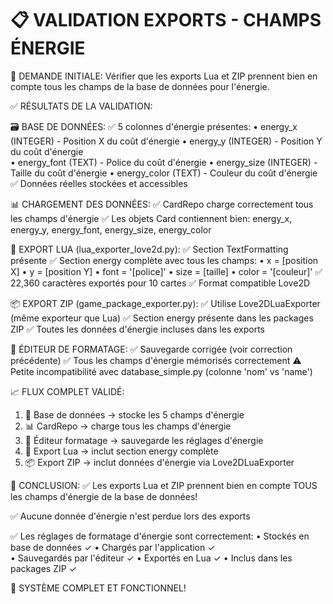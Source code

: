 📋 VALIDATION EXPORTS - CHAMPS ÉNERGIE
=======================================

🎯 DEMANDE INITIALE:
Vérifier que les exports Lua et ZIP prennent bien en compte 
tous les champs de la base de données pour l'énergie.

✅ RÉSULTATS DE LA VALIDATION:

🗃️ BASE DE DONNÉES:
   ✅ 5 colonnes d'énergie présentes:
      • energy_x (INTEGER) - Position X du coût d'énergie
      • energy_y (INTEGER) - Position Y du coût d'énergie  
      • energy_font (TEXT) - Police du coût d'énergie
      • energy_size (INTEGER) - Taille du coût d'énergie
      • energy_color (TEXT) - Couleur du coût d'énergie
   ✅ Données réelles stockées et accessibles

📊 CHARGEMENT DES DONNÉES:
   ✅ CardRepo charge correctement tous les champs d'énergie
   ✅ Les objets Card contiennent bien: energy_x, energy_y, energy_font, energy_size, energy_color

📄 EXPORT LUA (lua_exporter_love2d.py):
   ✅ Section TextFormatting présente
   ✅ Section energy complète avec tous les champs:
      • x = [position X]
      • y = [position Y] 
      • font = '[police]'
      • size = [taille]
      • color = '[couleur]'
   ✅ 22,360 caractères exportés pour 10 cartes
   ✅ Format compatible Love2D

📦 EXPORT ZIP (game_package_exporter.py):
   ✅ Utilise Love2DLuaExporter (même exporteur que Lua)
   ✅ Section energy présente dans les packages ZIP
   ✅ Toutes les données d'énergie incluses dans les exports

🎨 ÉDITEUR DE FORMATAGE:
   ✅ Sauvegarde corrigée (voir correction précédente)
   ✅ Tous les champs d'énergie mémorisés correctement
   ⚠️ Petite incompatibilité avec database_simple.py (colonne 'nom' vs 'name')

📈 FLUX COMPLET VALIDÉ:
1. 💾 Base de données → stocke les 5 champs d'énergie
2. 📊 CardRepo → charge tous les champs d'énergie  
3. 🎨 Éditeur formatage → sauvegarde les réglages d'énergie
4. 📄 Export Lua → inclut section energy complète
5. 📦 Export ZIP → inclut données d'énergie via Love2DLuaExporter

🎉 CONCLUSION:
✅ Les exports Lua et ZIP prennent bien en compte TOUS les champs 
   d'énergie de la base de données!

✅ Aucune donnée d'énergie n'est perdue lors des exports

✅ Les réglages de formatage d'énergie sont correctement:
   • Stockés en base de données ✓
   • Chargés par l'application ✓  
   • Sauvegardés par l'éditeur ✓
   • Exportés en Lua ✓
   • Inclus dans les packages ZIP ✓

🚀 SYSTÈME COMPLET ET FONCTIONNEL!
